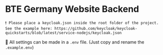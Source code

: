 # BTE Germany Website Backend

``❗ Please place a keycloak.json inside the root folder of the project. See the example here: https://github.com/keycloak/keycloak-quickstarts/blob/latest/service-nodejs/keycloak.json``

📌 All settings can be made in a `.env` file. (Just copy and rename the `.example.env`)
